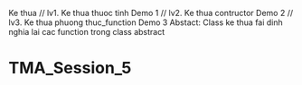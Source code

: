 
Ke thua
        // lv1. Ke thua thuoc tinh Demo 1
        // lv2. Ke thua contructor Demo 2
        // lv3. Ke thua phuong thuc_function Demo 3
Abstact:
        Class ke thua fai dinh nghia lai cac function trong class abstract








# TMA_Session_5

